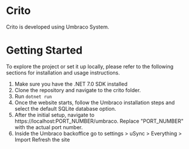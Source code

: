 # Crito
Crito is developed using Umbraco System.
# Getting Started
To explore the project or set it up locally, please refer to the following sections for installation and usage instructions.

1. Make sure you have the .NET 7.0 SDK installed
2. Clone the repository and navigate to the crito folder.
3. Run ```dotnet run```
4. Once the website starts, follow the Umbraco installation steps and select the default SQLite database option.
5. After the initial setup, navigate to https://localhost:PORT_NUMBER/umbraco. Replace "PORT_NUMBER" with the actual port number.
6. Inside the Umbraco backoffice go to settings > uSync > Everything > Import
Refresh the site
